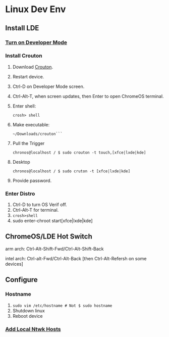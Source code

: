 # Linux Dev Env

## Install LDE

### [Turn on Developer Mode](index.md/#developer-mode)

### Install Crouton

1. Download [Crouton](https://goo.gl/fd3zc).
2. Restart device.
3. Ctrl-D on Developer Mode screen.
4. Ctrl-Alt-T, when screen updates, then Enter to open ChromeOS terminal.
5. Enter shell:

    ```crosh> shell```

6. Make executable:

    ```chronos@localhost / $ sudo install -Dt /usr/local/bin -m 755 \
	~/Downloads/crouton```

7. Pull the Trigger

    ```chronos@localhost / $ sudo crouton -t touch,[xfce|lxde|kde]```

8. Desktop

    ```chronos@localhost / $ sudo cruton -t [xfce|lxde|kde]```

9. Provide password.

### Enter Distro

1. Ctrl-D to turn OS Verif off.
2. Ctrl-Alt-T for terminal.
3. ```crosh>shell```
4. sudo enter-chroot start[xfce|lxde|kde]

## ChromeOS/LDE Hot Switch

arm arch: Ctrl-Alt-Shift-Fwd/Ctrl-Alt-Shift-Back

intel arch: Ctrl-alt-Fwd/Ctrl-Alt-Back [then Ctrl-Alt-Refersh on some devices]

## Configure

### Hostname

1. ```sudo vim /etc/hostname # Not $ sudo hostname```
2. Shutdown linux
3. Reboot device

### [Add Local Ntwk Hosts](../linux/bash/fav-bash-cmds.md#add-local-ntwk-hosts)
